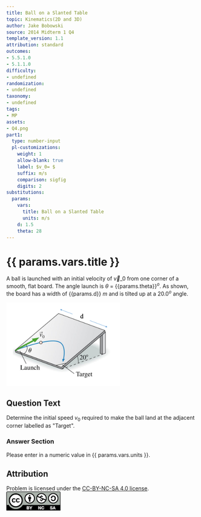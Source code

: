 ```yaml
---
title: Ball on a Slanted Table
topic: Kinematics(2D and 3D)
author: Jake Bobowski
source: 2014 Midterm 1 Q4
template_version: 1.1
attribution: standard
outcomes:
- 5.5.1.0
- 5.1.1.0
difficulty:
- undefined
randomization:
- undefined
taxonomy:
- undefined
tags:
- MP
assets:
- Q4.png
part1:
  type: number-input
  pl-customizations:
    weight: 1
    allow-blank: true
    label: $v_0= $
    suffix: m/s
    comparison: sigfig
    digits: 2
substitutions:
  params:
    vars:
      title: Ball on a Slanted Table
      units: m/s
    d: 1.5
    theta: 28
---
```

# {{ params.vars.title }}
A ball is launched with an initial velocity of $\vec{v}\_0$ from one corner of a smooth, flat board.
The angle launch is $\theta$ = {{params.theta}}$^o$.
As shown, the board has a width of {{params.d}} $m$ and is tilted up at a 20.0$^o$ angle.

<img src="Q4.png" width=300 alt="A table of width d is slanted at 20 degrees. A ball is launched from the bottom left corner towards the bottom right corner at and angle theta." >

## Question Text

Determine the initial speed $v_0$ required to make the ball land at the adjacent corner labelled as "Target".

### Answer Section

Please enter in a numeric value in {{ params.vars.units }}.

## Attribution

Problem is licensed under the [CC-BY-NC-SA 4.0 license](https://creativecommons.org/licenses/by-nc-sa/4.0/).<br> ![The Creative Commons 4.0 license requiring attribution-BY, non-commercial-NC, and share-alike-SA license.](https://raw.githubusercontent.com/firasm/bits/master/by-nc-sa.png)